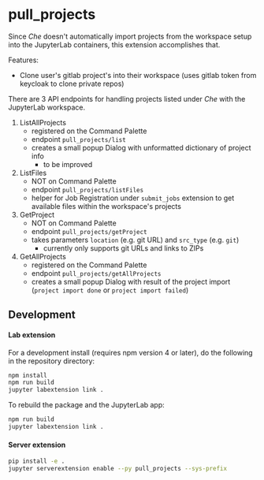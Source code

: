 # pull_projects

Since _Che_ doesn't automatically import projects from the workspace setup into the JupyterLab containers, this extension accomplishes that.


Features: 
- Clone user's gitlab project's into their workspace (uses gitlab token from keycloak to clone private repos)



There are 3 API endpoints for handling projects listed under _Che_ with the JupyterLab workspace.

1. ListAllProjects
	- registered on the Command Palette
	- endpoint `pull_projects/list`
	- creates a small popup Dialog with unformatted dictionary of project info
		- to be improved
2. ListFiles
	- NOT on Command Palette
	- endpoint `pull_projects/listFiles`
	- helper for Job Registration under `submit_jobs` extension to get available files within the workspace's projects
2. GetProject
	- NOT on Command Palette
	- endpoint `pull_projects/getProject`
	- takes parameters `location` (e.g. git URL) and `src_type` (e.g. `git`)
		- currently only supports git URLs and links to ZIPs
3. GetAllProjects
	- registered on the Command Palette
	- endpoint `pull_projects/getAllProjects`
	- creates a small popup Dialog with result of the project import (`project import done` or `project import failed`)


## Development

#### Lab extension
For a development install (requires npm version 4 or later), do the following in the repository directory:

```bash
npm install
npm run build
jupyter labextension link .
```

To rebuild the package and the JupyterLab app:

```bash
npm run build
jupyter labextension link .
```


#### Server extension

```bash
pip install -e .
jupyter serverextension enable --py pull_projects --sys-prefix

```
